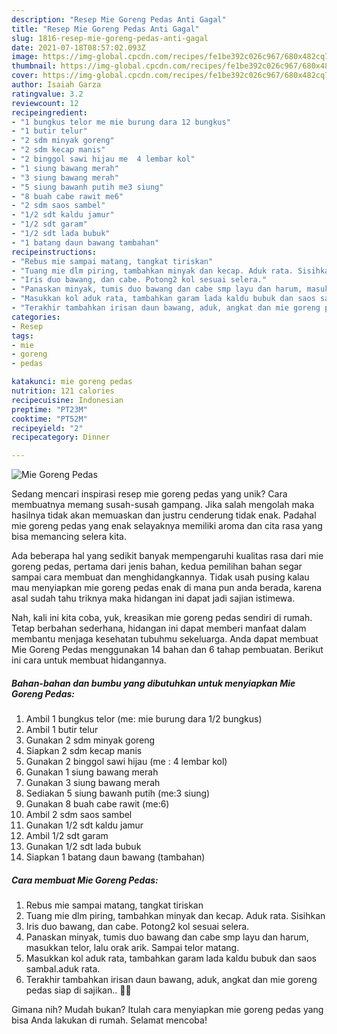 ```yaml
---
description: "Resep Mie Goreng Pedas Anti Gagal"
title: "Resep Mie Goreng Pedas Anti Gagal"
slug: 1816-resep-mie-goreng-pedas-anti-gagal
date: 2021-07-18T08:57:02.093Z
image: https://img-global.cpcdn.com/recipes/fe1be392c026c967/680x482cq70/mie-goreng-pedas-foto-resep-utama.jpg
thumbnail: https://img-global.cpcdn.com/recipes/fe1be392c026c967/680x482cq70/mie-goreng-pedas-foto-resep-utama.jpg
cover: https://img-global.cpcdn.com/recipes/fe1be392c026c967/680x482cq70/mie-goreng-pedas-foto-resep-utama.jpg
author: Isaiah Garza
ratingvalue: 3.2
reviewcount: 12
recipeingredient:
- "1 bungkus telor me mie burung dara 12 bungkus"
- "1 butir telur"
- "2 sdm minyak goreng"
- "2 sdm kecap manis"
- "2 binggol sawi hijau me  4 lembar kol"
- "1 siung bawang merah"
- "3 siung bawang merah"
- "5 siung bawanh putih me3 siung"
- "8 buah cabe rawit me6"
- "2 sdm saos sambel"
- "1/2 sdt kaldu jamur"
- "1/2 sdt garam"
- "1/2 sdt lada bubuk"
- "1 batang daun bawang tambahan"
recipeinstructions:
- "Rebus mie sampai matang, tangkat tiriskan"
- "Tuang mie dlm piring, tambahkan minyak dan kecap. Aduk rata. Sisihkan"
- "Iris duo bawang, dan cabe. Potong2 kol sesuai selera."
- "Panaskan minyak, tumis duo bawang dan cabe smp layu dan harum, masukkan telor, lalu orak arik. Sampai telor matang."
- "Masukkan kol aduk rata, tambahkan garam lada kaldu bubuk dan saos sambal.aduk rata."
- "Terakhir tambahkan irisan daun bawang, aduk, angkat dan mie goreng pedas siap di sajikan.. 🥰🥰"
categories:
- Resep
tags:
- mie
- goreng
- pedas

katakunci: mie goreng pedas 
nutrition: 121 calories
recipecuisine: Indonesian
preptime: "PT23M"
cooktime: "PT52M"
recipeyield: "2"
recipecategory: Dinner

---
```



![Mie Goreng Pedas](https://img-global.cpcdn.com/recipes/fe1be392c026c967/680x482cq70/mie-goreng-pedas-foto-resep-utama.jpg)

Sedang mencari inspirasi resep mie goreng pedas yang unik? Cara membuatnya memang susah-susah gampang. Jika salah mengolah maka hasilnya tidak akan memuaskan dan justru cenderung tidak enak. Padahal mie goreng pedas yang enak selayaknya memiliki aroma dan cita rasa yang bisa memancing selera kita.



Ada beberapa hal yang sedikit banyak mempengaruhi kualitas rasa dari mie goreng pedas, pertama dari jenis bahan, kedua pemilihan bahan segar sampai cara membuat dan menghidangkannya. Tidak usah pusing kalau mau menyiapkan mie goreng pedas enak di mana pun anda berada, karena asal sudah tahu triknya maka hidangan ini dapat jadi sajian istimewa.


Nah, kali ini kita coba, yuk, kreasikan mie goreng pedas sendiri di rumah. Tetap berbahan sederhana, hidangan ini dapat memberi manfaat dalam membantu menjaga kesehatan tubuhmu sekeluarga. Anda dapat membuat Mie Goreng Pedas menggunakan 14 bahan dan 6 tahap pembuatan. Berikut ini cara untuk membuat hidangannya.

<!--inarticleads1-->

##### Bahan-bahan dan bumbu yang dibutuhkan untuk menyiapkan Mie Goreng Pedas:

1. Ambil 1 bungkus telor (me: mie burung dara 1/2 bungkus)
1. Ambil 1 butir telur
1. Gunakan 2 sdm minyak goreng
1. Siapkan 2 sdm kecap manis
1. Gunakan 2 binggol sawi hijau (me : 4 lembar kol)
1. Gunakan 1 siung bawang merah
1. Gunakan 3 siung bawang merah
1. Sediakan 5 siung bawanh putih (me:3 siung)
1. Gunakan 8 buah cabe rawit (me:6)
1. Ambil 2 sdm saos sambel
1. Gunakan 1/2 sdt kaldu jamur
1. Ambil 1/2 sdt garam
1. Gunakan 1/2 sdt lada bubuk
1. Siapkan 1 batang daun bawang (tambahan)




<!--inarticleads2-->

##### Cara membuat Mie Goreng Pedas:

1. Rebus mie sampai matang, tangkat tiriskan
1. Tuang mie dlm piring, tambahkan minyak dan kecap. Aduk rata. Sisihkan
1. Iris duo bawang, dan cabe. Potong2 kol sesuai selera.
1. Panaskan minyak, tumis duo bawang dan cabe smp layu dan harum, masukkan telor, lalu orak arik. Sampai telor matang.
1. Masukkan kol aduk rata, tambahkan garam lada kaldu bubuk dan saos sambal.aduk rata.
1. Terakhir tambahkan irisan daun bawang, aduk, angkat dan mie goreng pedas siap di sajikan.. 🥰🥰




Gimana nih? Mudah bukan? Itulah cara menyiapkan mie goreng pedas yang bisa Anda lakukan di rumah. Selamat mencoba!

